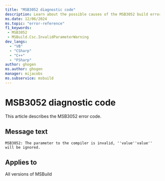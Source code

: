 ```yaml
---
title: "MSB3052 diagnostic code"
description: Learn about the possible causes of the MSB3052 build error, and get troubleshooting tips.
ms.date: 12/06/2024
ms.topic: "error-reference"
f1_keywords:
 - MSB3052
 - MSBuild.Csc.InvalidParameterWarning
dev_langs:
  - "VB"
  - "CSharp"
  - "C++"
  - "FSharp"
author: ghogen
ms.author: ghogen
manager: mijacobs
ms.subservice: msbuild
---
```


# MSB3052 diagnostic code

<!-- :::ErrorDefinitionDescription::: -->
<!-- :::editable-content name="introDescription"::: -->
This article describes the MSB3052 error code.
<!-- :::editable-content-end::: -->

## Message text

`MSB3052: The parameter to the compiler is invalid, ''value''value'' will be ignored.`

<!-- :::editable-content name="postOutputDescription"::: -->
<!--
{StrBegin="MSB3052: "}
-->
<!-- :::editable-content-end::: -->
<!-- :::ErrorDefinitionDescription-end::: -->

## Applies to

All versions of MSBuild

